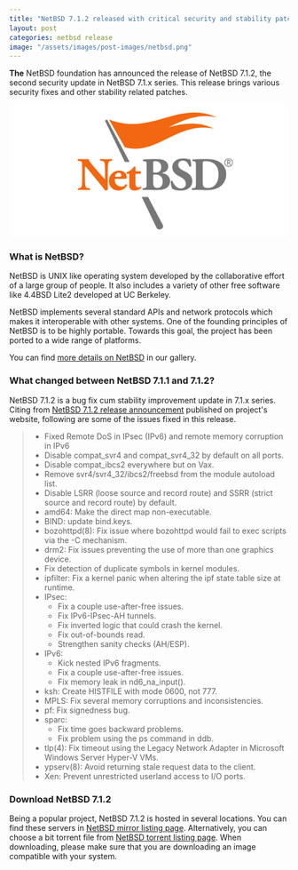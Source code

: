 ```yaml
---
title: "NetBSD 7.1.2 released with critical security and stability patches"
layout: post
categories: netbsd release
image: "/assets/images/post-images/netbsd.png"
---
```


**The** NetBSD foundation has announced the release of NetBSD 7.1.2, the second security update in NetBSD 7.1.x series. This release brings various security fixes and other stability related patches.

![NetBSD banner](/assets/images/post-images/netbsd.png)

### What is NetBSD?
NetBSD is UNIX like operating system developed by the collaborative effort of a large group of people. It also includes a variety of other free software like 4.4BSD Lite2 developed at UC Berkeley.

NetBSD implements several standard APIs and network protocols which makes it interoperable with other systems. One of the founding principles of NetBSD is to be highly portable. Towards this goal, the project has been ported to a wide range of platforms.

You can find [more details on NetBSD](http://theopensourcefeed.com/distribution/netbsd) in our gallery.

### What changed between NetBSD 7.1.1 and 7.1.2?
NetBSD 7.1.2 is a bug fix cum stability improvement update in 7.1.x series. Citing from [NetBSD 7.1.2 release announcement](https://netbsd.org/releases/formal-7/NetBSD-7.1.2.html) published on project's website, following are some of the issues fixed in this release.
> * Fixed Remote DoS in IPsec (IPv6) and remote memory corruption in IPv6
> * Disable compat_svr4 and compat_svr4_32 by default on all ports.
> * Disable compat_ibcs2 everywhere but on Vax.
> * Remove svr4/svr4_32/ibcs2/freebsd from the module autoload list.
> * Disable LSRR (loose source and record route) and SSRR (strict source and record route) by default.
> * amd64: Make the direct map non-executable.
> * BIND: update bind.keys.
> * bozohttpd(8): Fix issue where bozohttpd would fail to exec scripts via the -C mechanism.
> * drm2: Fix issues preventing the use of more than one graphics device.
> * Fix detection of duplicate symbols in kernel modules.
> * ipfilter: Fix a kernel panic when altering the ipf state table size at runtime.
> * IPsec:
>     * Fix a couple use-after-free issues.
>    * Fix IPv6-IPsec-AH tunnels.
>     * Fix inverted logic that could crash the kernel.
>    * Fix out-of-bounds read.
>    * Strengthen sanity checks (AH/ESP).
> * IPv6:
>     * Kick nested IPv6 fragments.
>    * Fix a couple use-after-free issues.
>    * Fix memory leak in nd6_na_input().
> * ksh: Create HISTFILE with mode 0600, not 777.
> * MPLS: Fix several memory corruptions and inconsistencies.
> * pf: Fix signedness bug.
> * sparc:
>    * Fix time goes backward problems.
>    * Fix problem using the ps command in ddb.
> * tlp(4): Fix timeout using the Legacy Network Adapter in Microsoft Windows Server Hyper-V VMs.
> * ypserv(8): Avoid returning stale request data to the client.
> * Xen: Prevent unrestricted userland access to I/O ports.

### Download NetBSD 7.1.2
Being a popular project, NetBSD 7.1.2 is hosted in several locations. You can find these servers in [NetBSD mirror listing page](https://www.netbsd.org/mirrors/). Alternatively, you can choose a bit torrent file from [NetBSD torrent listing page](https://netbsd.org/mirrors/torrents/). When downloading, please make sure that you are downloading an image compatible with your system.